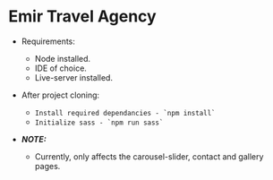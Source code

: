 # Emir Travel Agency

* Requirements:
  * Node installed.
  * IDE of choice.
  * Live-server installed.

* After project cloning:
  * ``Install required dependancies - `npm install` ``
  * ``Initialize sass - `npm run sass` ``

* ***NOTE:***
  * Currently, only affects the carousel-slider, contact and gallery pages.